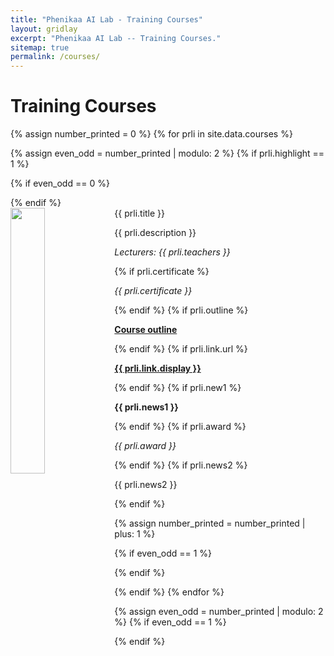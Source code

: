 ```yaml
---
title: "Phenikaa AI Lab - Training Courses"
layout: gridlay
excerpt: "Phenikaa AI Lab -- Training Courses."
sitemap: true
permalink: /courses/
---
```



# Training Courses

{% assign number_printed = 0 %}
{% for prli in site.data.courses %}

{% assign even_odd = number_printed | modulo: 2 %}
{% if prli.highlight == 1 %}

{% if even_odd == 0 %}
<div class="row">
{% endif %}

<div class="col-sm-6 clearfix">
 <div class="well">
  <pubtit>{{ prli.title }}</pubtit>
  <img src="{{ site.url }}{{ site.baseurl }}/images/coursepic/{{ prli.image }}" class="img-responsive" width="33%" style="float: left" />
  <p>{{ prli.description }}</p>
  <p><em>Lecturers: {{ prli.teachers }}</em></p>
  {% if prli.certificate %}
  <p> <em> {{ prli.certificate }} </em> </p>
  {% endif %}
  {% if prli.outline %}
  <p><strong><a href="{{ site.url }}{{ site.baseurl }}/downloads/{{ prli.outline }}">Course outline</a></strong></p>
  {% endif %}
  {% if prli.link.url %}
  <p><strong><a href="{{ site.url }}{{ site.baseurl }}/{{ prli.link.url }}">{{ prli.link.display }}</a></strong></p>
  {% endif %}
  {% if prli.new1 %}
  <p class="text-danger"><strong> {{ prli.news1 }}</strong></p>
  {% endif %}
  {% if prli.award %}
  <p> <em> {{ prli.award }} </em> </p>
  {% endif %}
  {% if prli.news2 %}
  <p> {{ prli.news2 }} </p>
  {% endif %}
 </div>
</div>

{% assign number_printed = number_printed | plus: 1 %}

{% if even_odd == 1 %}
</div>
{% endif %}

{% endif %}
{% endfor %}

{% assign even_odd = number_printed | modulo: 2 %}
{% if even_odd == 1 %}
</div>
{% endif %}

<p> &nbsp; </p>
